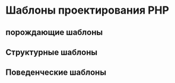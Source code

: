 # Шаблоны проектирования PHP

## порождающие шаблоны

## Структурные шаблоны

## Поведенческие шаблоны

